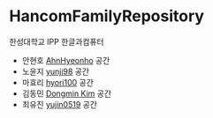 # HancomFamilyRepository
한성대학교 IPP 한글과컴퓨터

* 안현호 [AhnHyeonho](https://github.com/AhnHyeonho) 공간
* 노윤지 [yunji98](https://github.com/yunji98) 공간 
* 마효리 [hyori100](https://github.com/hyori100) 공간 
* 김동민 [Dongmin Kim](https://github.com/DongminKim94) 공간 
* 최유진 [yujin0519](https://github.com/cyj2857) 공간 

